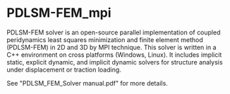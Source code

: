# PDLSM-FEM_mpi
PDLSM-FEM solver is an open-source parallel implementation of coupled peridynamics least squares minimization and finite element method (PDLSM-FEM) 
in 2D and 3D by MPI technique. This solver is written in a C++ environment on cross platforms (Windows, Linux). It includes implicit static, explicit
dynamic, and implicit dynamic solvers for structure analysis under displacement or traction loading. 

See "PDLSM_FEM_Solver manual.pdf" for more details.
